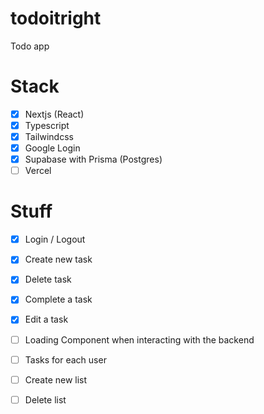 # todoitright
Todo app

# Stack
- [X] Nextjs (React)
- [X] Typescript
- [X] Tailwindcss
- [X] Google Login
- [X] Supabase with Prisma (Postgres)
- [ ] Vercel

# Stuff
- [X] Login / Logout
- [X] Create new task
- [X] Delete task
- [X] Complete a task
- [X] Edit a task

- [ ] Loading Component when interacting with the backend
- [ ] Tasks for each user
- [ ] Create new list
- [ ] Delete list